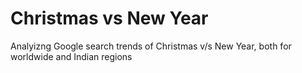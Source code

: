# Christmas vs New Year

Analyizng Google search trends of Christmas v/s New Year, both for worldwide and Indian regions
